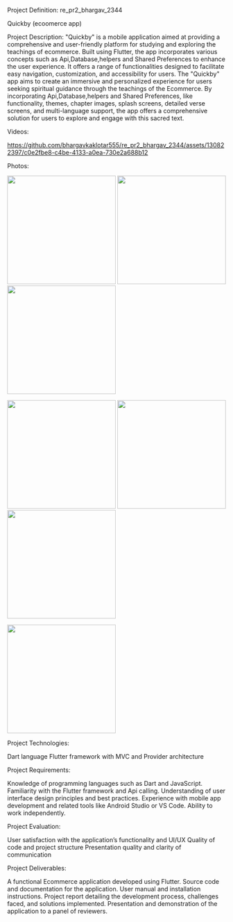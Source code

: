Project Definition: 
re_pr2_bhargav_2344

Quickby (ecoomerce app)

Project Description:
"Quickby" is a mobile application aimed at providing a comprehensive and user-friendly
platform for studying and exploring the teachings of ecommerce. Built using Flutter, the app
incorporates various concepts such as Api,Database,helpers and Shared Preferences to enhance the
user experience. It offers a range of functionalities designed to facilitate easy navigation,
customization, and accessibility for users.
The "Quickby" app aims to create an immersive and personalized experience for users seeking
spiritual guidance through the teachings of the Ecommerce. By incorporating Api,Database,helpers and
 Shared Preferences, like functionality, themes, chapter images, splash screens, detailed
verse screens, and multi-language support, the app offers a comprehensive solution for users to
explore and engage with this sacred text.

Videos:


https://github.com/bhargavkaklotar555/re_pr2_bhargav_2344/assets/130822397/c0e2fbe8-c4be-4133-a0ea-730e2a688b12


Photos:

<img src= "https://github.com/bhargavkaklotar555/re_pr2_bhargav_2344/assets/130822397/d1c10cb9-a255-4e53-b87b-0b4d6eda2481" width="250px"></img>
<img src= "https://github.com/bhargavkaklotar555/re_pr2_bhargav_2344/assets/130822397/d21ecf89-86f3-4c1d-8115-391ab7b6054b" width="250px"></img>
<img src= "https://github.com/bhargavkaklotar555/re_pr2_bhargav_2344/assets/130822397/21b8b508-c909-4feb-a264-4ea9bf5e7422" width="250px"></img>

<img src= "https://github.com/bhargavkaklotar555/re_pr2_bhargav_2344/assets/130822397/9e016de5-380f-4e10-b5d4-bb759111a17c" width="250px"></img>
<img src= "https://github.com/bhargavkaklotar555/re_pr2_bhargav_2344/assets/130822397/67bb8c46-ea73-461e-b8df-638ff0fa00ae" width="250px"></img>
<img src= "https://github.com/bhargavkaklotar555/re_pr2_bhargav_2344/assets/130822397/273d2ae2-e42d-483f-ae11-d84f662c7986" width="250px"></img>

<img src= "https://github.com/bhargavkaklotar555/re_pr2_bhargav_2344/assets/130822397/dc3d45b6-2127-4e7c-a1c4-a01520f828f4" width="250px"></img>


Project Technologies:

Dart language
Flutter framework with MVC and Provider architecture

Project Requirements:

Knowledge of programming languages such as Dart and JavaScript.
Familiarity with the Flutter framework and Api calling.
Understanding of user interface design principles and best practices.
Experience with mobile app development and related tools like Android Studio or VS Code.
Ability to work independently.

Project Evaluation:

User satisfaction with the application’s functionality and UI/UX
Quality of code and project structure
Presentation quality and clarity of communication

Project Deliverables:

A functional Ecommerce application developed using Flutter.
Source code and documentation for the application.
User manual and installation instructions.
Project report detailing the development process, challenges faced, and solutions implemented.
Presentation and demonstration of the application to a panel of reviewers.

